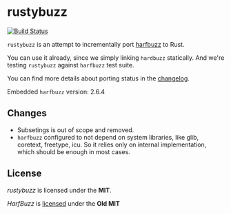 # rustybuzz
[![Build Status](https://travis-ci.org/RazrFalcon/rustybuzz.svg?branch=master)](https://travis-ci.org/RazrFalcon/rustybuzz)

`rustybuzz` is an attempt to incrementally port [harfbuzz](https://github.com/harfbuzz/harfbuzz) to Rust.

You can use it already, since we simply linking `hardbuzz` statically.
And we're testing `rustybuzz` against `harfbuzz` test suite.

You can find more details about porting status in the [changelog](./CHANGELOG.md).

Embedded `harfbuzz` version: 2.6.4

## Changes

- Subsetings is out of scope and removed.
- `harfbuzz` configured to not depend on system libraries, like glib, coretext, freetype, icu.
  So it relies only on internal implementation, which should be enough in most cases.

## License

*rustybuzz* is licensed under the **MIT**.

*HarfBuzz* is [licensed](https://github.com/harfbuzz/harfbuzz/blob/master/COPYING) under the **Old MIT**
